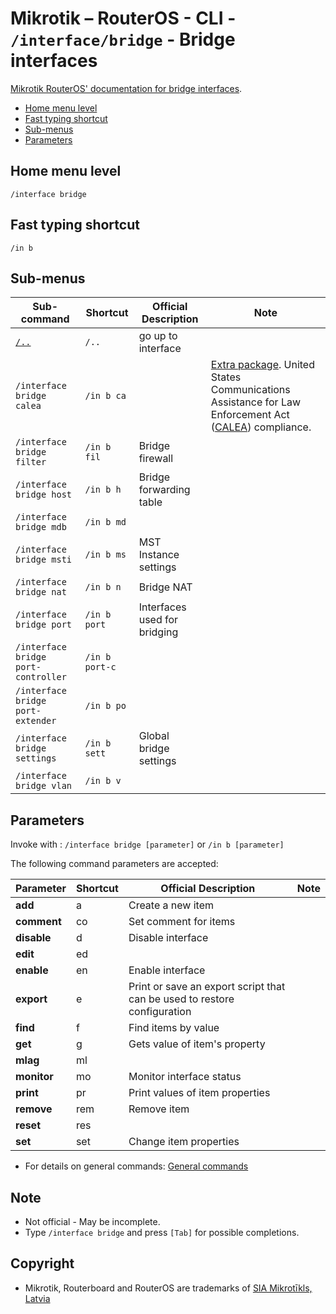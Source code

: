 # Mikrotik – RouterOS - CLI - `/interface/bridge` - Bridge interfaces

[Mikrotik RouterOS' documentation for bridge interfaces](https://help.mikrotik.com/docs/display/ROS/Bridging+and+Switching).

- [Home menu level](#home-menu-level)
- [Fast typing shortcut](#fast-typing-shortcut)
- [Sub-menus](#sub-menus)
- [Parameters](#parameters)

## Home menu level

`/interface bridge`

## Fast typing shortcut

`/in b`

## Sub-menus

| **Sub-command** | **Shortcut** | **Official Description** | **Note** |
|---|---|---|---|
| [`/..`](../interface.md) | `/..` | go up to interface |  |
| `/interface bridge calea` | `/in b ca` | | [Extra package](https://help.mikrotik.com/docs/display/ROS/Packages). United States Communications Assistance for Law Enforcement Act ([CALEA](https://wiki.mikrotik.com/wiki/CALEA)) compliance. |
| `/interface bridge filter` | `/in b fil` | Bridge firewall |  |
| `/interface bridge host` | `/in b h` | Bridge forwarding table |  |
| `/interface bridge mdb` | `/in b md` | |  |
| `/interface bridge msti` | `/in b ms` | MST Instance settings |  |
| `/interface bridge nat` | `/in b n` | Bridge NAT |  |
| `/interface bridge port` | `/in b port` | Interfaces used for bridging |  |
| `/interface bridge port-controller` | `/in b port-c` |  |  |
| `/interface bridge port-extender` | `/in b po` | |  |
| `/interface bridge settings` | `/in b sett` | Global bridge settings |  |
| `/interface bridge vlan` | `/in b v` | |  |

## Parameters

Invoke with : `/interface bridge [parameter]` or `/in b [parameter]`

The following command parameters are accepted:

| **Parameter** | **Shortcut** | **Official Description** | **Note** |
|---|---|---|---|
| **add** | a | Create a new item |  |
| **comment** | co | Set comment for items |  |
| **disable** | d | Disable interface |  |
| **edit** | ed |  |  |
| **enable** | en | Enable interface |  |
| **export** | e | Print or save an export script that can be used to restore configuration |  |
| **find** | f | Find items by value |  |
| **get** | g | Gets value of item's property |  |
| **mlag** | ml |  |  |
| **monitor** | mo | Monitor interface status |  |
| **print** | pr | Print values of item properties |  |
| **remove** | rem | Remove item |  |
| **reset** | res |  |  |
| **set** | set | Change item properties |  |

- For details on general commands: [General commands](general-commands.md)

## Note
- Not official - May be incomplete.
- Type `/interface bridge` and press `[Tab]` for possible completions. 

## Copyright
- Mikrotik, Routerboard and RouterOS are trademarks of [SIA Mikrotīkls, Latvia](https://www.mikrotik.com)


